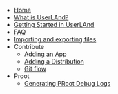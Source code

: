   * [Home](https://github.com/CypherpunkArmory/UserLAnd/wiki)
  * [What is UserLAnd?](https://github.com/CypherpunkArmory/UserLAnd/wiki/What-is-UserLAnd)
  * [Getting Started in UserLAnd](https://github.com/CypherpunkArmory/UserLAnd/wiki/Getting-Started-in-UserLAnd)
  * [FAQ](https://github.com/CypherpunkArmory/UserLAnd/wiki/FAQ)
  * [Importing and exporting files](https://github.com/CypherpunkArmory/UserLAnd/wiki/Importing-and-exporting-files-in-UserLAnd)
  * Contribute
    * [Adding an App](https://github.com/CypherpunkArmory/UserLAnd/wiki/Adding-an-App)
    * [Adding a Distribution](https://github.com/CypherpunkArmory/UserLAnd/wiki/Adding-a-Distribution)
    * [Git flow](https://github.com/CypherpunkArmory/UserLAnd/wiki/Git-flow)
  * Proot
    * [Generating PRoot Debug Logs](https://github.com/CypherpunkArmory/UserLAnd/wiki/Generating-PRoot-Debug-Logs)